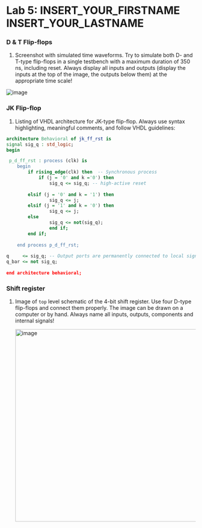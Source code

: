 # Lab 5: INSERT_YOUR_FIRSTNAME INSERT_YOUR_LASTNAME

### D & T Flip-flops

1. Screenshot with simulated time waveforms. Try to simulate both D- and T-type flip-flops in a single testbench with a maximum duration of 350 ns, including reset. Always display all inputs and outputs (display the inputs at the top of the image, the outputs below them) at the appropriate time scale!

![image](https://user-images.githubusercontent.com/95495159/224009164-c2dc5519-f562-4ce0-ad77-b673cf3a0b4c.png)

### JK Flip-flop

1. Listing of VHDL architecture for JK-type flip-flop. Always use syntax highlighting, meaningful comments, and follow VHDL guidelines:

```vhdl
architecture Behavioral of jk_ff_rst is
signal sig_q : std_logic;
begin

 p_d_ff_rst : process (clk) is
    begin
        if rising_edge(clk) then  -- Synchronous process
            if (j = '0' and k ='0') then 
                sig_q <= sig_q; -- high-active reset
                        
        elsif (j = '0' and k = '1') then
                sig_q <= j;
        elsif (j = '1' and k = '0') then
                sig_q <= j;
        else
                sig_q <= not(sig_q);
                end if;
        end if;
    
    end process p_d_ff_rst;
    
q     <= sig_q; -- Output ports are permanently connected to local signal
q_bar <= not sig_q;
    
end architecture behavioral;
```

### Shift register

1. Image of `top` level schematic of the 4-bit shift register. Use four D-type flip-flops and connect them properly. The image can be drawn on a computer or by hand. Always name all inputs, outputs, components and internal signals!

   <img width="511" alt="image" src="https://user-images.githubusercontent.com/95495159/224483852-c2cb1f25-5bbb-414d-a58b-ec0f498dc537.png">
